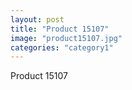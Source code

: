 ```yaml
---
layout: post
title: "Product 15107"
image: "product15107.jpg"
categories: "category1"
---
```

Product 15107
